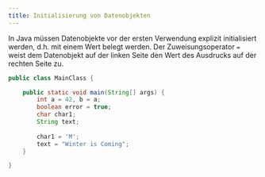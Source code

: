 ```yaml
---
title: Initialisierung von Datenobjekten
---
```


In Java müssen Datenobjekte vor der ersten Verwendung explizit initialisiert werden, d.h. mit einem Wert belegt werden. Der Zuweisungsoperator `=` weist dem Datenobjekt auf der linken Seite den Wert des Ausdrucks auf der rechten Seite zu.

```java
public class MainClass {

    public static void main(String[] args) {
        int a = 42, b = a;
        boolean error = true;
        char char1;
        String text;
        
        char1 = 'M';
        text = "Winter is Coming";
    }

}
```
